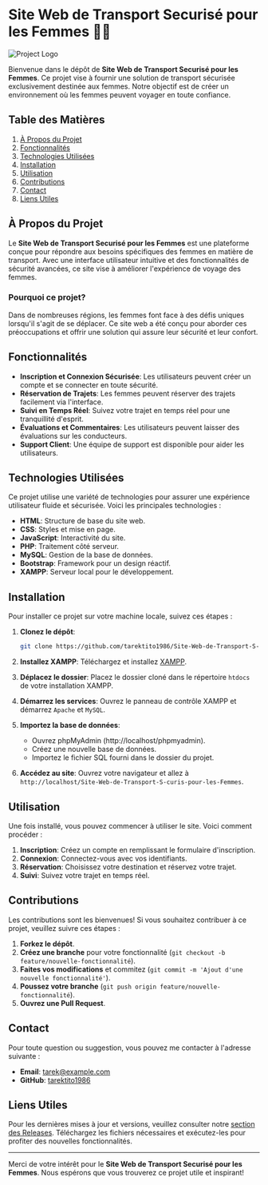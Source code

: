 # Site Web de Transport Securisé pour les Femmes 🚗✨

![Project Logo](https://img.shields.io/badge/Site%20Web%20de%20Transport%20Securis%C3%A9%20pour%20les%20Femmes-blue.svg)

Bienvenue dans le dépôt de **Site Web de Transport Securisé pour les Femmes**. Ce projet vise à fournir une solution de transport sécurisée exclusivement destinée aux femmes. Notre objectif est de créer un environnement où les femmes peuvent voyager en toute confiance.

## Table des Matières

1. [À Propos du Projet](#à-propos-du-projet)
2. [Fonctionnalités](#fonctionnalités)
3. [Technologies Utilisées](#technologies-utilisées)
4. [Installation](#installation)
5. [Utilisation](#utilisation)
6. [Contributions](#contributions)
7. [Contact](#contact)
8. [Liens Utiles](#liens-utiles)

## À Propos du Projet

Le **Site Web de Transport Securisé pour les Femmes** est une plateforme conçue pour répondre aux besoins spécifiques des femmes en matière de transport. Avec une interface utilisateur intuitive et des fonctionnalités de sécurité avancées, ce site vise à améliorer l'expérience de voyage des femmes.

### Pourquoi ce projet?

Dans de nombreuses régions, les femmes font face à des défis uniques lorsqu'il s'agit de se déplacer. Ce site web a été conçu pour aborder ces préoccupations et offrir une solution qui assure leur sécurité et leur confort.

## Fonctionnalités

- **Inscription et Connexion Sécurisée**: Les utilisateurs peuvent créer un compte et se connecter en toute sécurité.
- **Réservation de Trajets**: Les femmes peuvent réserver des trajets facilement via l'interface.
- **Suivi en Temps Réel**: Suivez votre trajet en temps réel pour une tranquillité d'esprit.
- **Évaluations et Commentaires**: Les utilisateurs peuvent laisser des évaluations sur les conducteurs.
- **Support Client**: Une équipe de support est disponible pour aider les utilisateurs.

## Technologies Utilisées

Ce projet utilise une variété de technologies pour assurer une expérience utilisateur fluide et sécurisée. Voici les principales technologies :

- **HTML**: Structure de base du site web.
- **CSS**: Styles et mise en page.
- **JavaScript**: Interactivité du site.
- **PHP**: Traitement côté serveur.
- **MySQL**: Gestion de la base de données.
- **Bootstrap**: Framework pour un design réactif.
- **XAMPP**: Serveur local pour le développement.

## Installation

Pour installer ce projet sur votre machine locale, suivez ces étapes :

1. **Clonez le dépôt**:
   ```bash
   git clone https://github.com/tarektito1986/Site-Web-de-Transport-S-curis-pour-les-Femmes.git
   ```

2. **Installez XAMPP**: Téléchargez et installez [XAMPP](https://www.apachefriends.org/index.html).

3. **Déplacez le dossier**: Placez le dossier cloné dans le répertoire `htdocs` de votre installation XAMPP.

4. **Démarrez les services**: Ouvrez le panneau de contrôle XAMPP et démarrez `Apache` et `MySQL`.

5. **Importez la base de données**:
   - Ouvrez phpMyAdmin (http://localhost/phpmyadmin).
   - Créez une nouvelle base de données.
   - Importez le fichier SQL fourni dans le dossier du projet.

6. **Accédez au site**: Ouvrez votre navigateur et allez à `http://localhost/Site-Web-de-Transport-S-curis-pour-les-Femmes`.

## Utilisation

Une fois installé, vous pouvez commencer à utiliser le site. Voici comment procéder :

1. **Inscription**: Créez un compte en remplissant le formulaire d'inscription.
2. **Connexion**: Connectez-vous avec vos identifiants.
3. **Réservation**: Choisissez votre destination et réservez votre trajet.
4. **Suivi**: Suivez votre trajet en temps réel.

## Contributions

Les contributions sont les bienvenues! Si vous souhaitez contribuer à ce projet, veuillez suivre ces étapes :

1. **Forkez le dépôt**.
2. **Créez une branche** pour votre fonctionnalité (`git checkout -b feature/nouvelle-fonctionnalité`).
3. **Faites vos modifications** et commitez (`git commit -m 'Ajout d'une nouvelle fonctionnalité'`).
4. **Poussez votre branche** (`git push origin feature/nouvelle-fonctionnalité`).
5. **Ouvrez une Pull Request**.

## Contact

Pour toute question ou suggestion, vous pouvez me contacter à l'adresse suivante :

- **Email**: tarek@example.com
- **GitHub**: [tarektito1986](https://github.com/tarektito1986)

## Liens Utiles

Pour les dernières mises à jour et versions, veuillez consulter notre [section des Releases](https://github.com/tarektito1986/Site-Web-de-Transport-S-curis-pour-les-Femmes/releases). Téléchargez les fichiers nécessaires et exécutez-les pour profiter des nouvelles fonctionnalités.

---

Merci de votre intérêt pour le **Site Web de Transport Securisé pour les Femmes**. Nous espérons que vous trouverez ce projet utile et inspirant!
